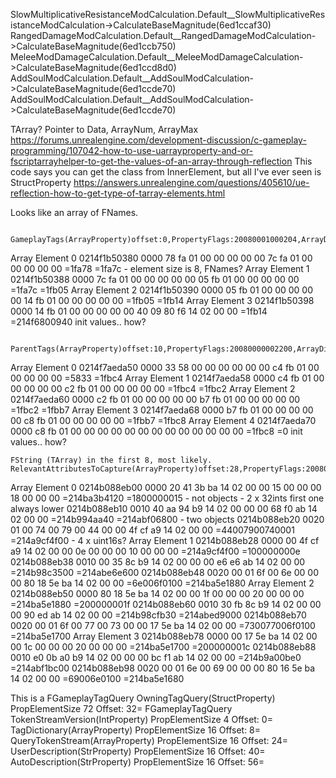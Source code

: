 
SlowMultiplicativeResistanceModCalculation.Default__SlowMultiplicativeResistanceModCalculation->CalculateBaseMagnitude(6ed1ccaf30)
RangedDamageModCalculation.Default__RangedDamageModCalculation->CalculateBaseMagnitude(6ed1ccb750)
MeleeModDamageCalculation.Default__MeleeModDamageCalculation->CalculateBaseMagnitude(6ed1ccd8d0)
AddSoulModCalculation.Default__AddSoulModCalculation->CalculateBaseMagnitude(6ed1ccde70)
AddSoulModCalculation.Default__AddSoulModCalculation->CalculateBaseMagnitude(6ed1ccde70)


TArray? Pointer to Data, ArrayNum, ArrayMax
https://forums.unrealengine.com/development-discussion/c-gameplay-programming/107042-how-to-use-uarrayproperty-and-or-fscriptarrayhelper-to-get-the-values-of-an-array-through-reflection
This code says you can get the class from InnerElement, but all I've ever seen is StructProperty
https://answers.unrealengine.com/questions/405610/ue-reflection-how-to-get-type-of-tarray-elements.html

Looks like an array of FNames.

          GameplayTags(ArrayProperty)offset:0,PropertyFlags:20080001000204,ArrayDim:1,ElementSize:10,innerClass:StructProperty,innerEleSize:8,innerFlags:8001000000000,innerCastFlags:41=4,4,214f1b50380
 Array Element 0
0214f1b50380  0000    78 fa 01 00 00 00 00 00   7c fa 01 00 00 00 00 00   =1fa78  =1fa7c - element size is 8, FNames?
 Array Element 1
0214f1b50388  0000    7c fa 01 00 00 00 00 00   05 fb 01 00 00 00 00 00   =1fa7c  =1fb05
 Array Element 2
0214f1b50390  0000    05 fb 01 00 00 00 00 00   14 fb 01 00 00 00 00 00   =1fb05  =1fb14
 Array Element 3
0214f1b50398  0000    14 fb 01 00 00 00 00 00   40 09 80 f6 14 02 00 00   =1fb14  =214f6800940
init values.. how?

          ParentTags(ArrayProperty)offset:10,PropertyFlags:20080000002200,ArrayDim:1,ElementSize:10,innerClass:StructProperty,innerEleSize:8,innerFlags:8001000000000,innerCastFlags:41=5,6,214f7aeda50
 Array Element 0
0214f7aeda50  0000    33 58 00 00 00 00 00 00   c4 fb 01 00 00 00 00 00   =5833  =1fbc4
 Array Element 1
0214f7aeda58  0000    c4 fb 01 00 00 00 00 00   c2 fb 01 00 00 00 00 00   =1fbc4  =1fbc2
 Array Element 2
0214f7aeda60  0000    c2 fb 01 00 00 00 00 00   b7 fb 01 00 00 00 00 00   =1fbc2  =1fbb7
 Array Element 3
0214f7aeda68  0000    b7 fb 01 00 00 00 00 00   c8 fb 01 00 00 00 00 00   =1fbb7  =1fbc8
 Array Element 4
0214f7aeda70  0000    c8 fb 01 00 00 00 00 00   00 00 00 00 00 00 00 00   =1fbc8  =0
init values.. how?

    FString (TArray) in the first 8, most likely.
    RelevantAttributesToCapture(ArrayProperty)offset:28,PropertyFlags:20080000010215,ArrayDim:1,ElementSize:10,innerClass:StructProperty,innerEleSize:28,innerFlags:8000000000000,innerCastFlags:41=6,22,214b088eb00
 Array Element 0
0214b088eb00  0000    20 41 3b ba 14 02 00 00   15 00 00 00 18 00 00 00   =214ba3b4120  =1800000015 - not objects - 2 x 32ints first one always lower
0214b088eb10  0010    40 aa 94 b9 14 02 00 00   00 68 f0 ab 14 02 00 00   =214b994aa40  =214abf06800 - two objects
0214b088eb20  0020    01 00 74 00 79 00 44 00   00 4f cf a9 14 02 00 00   =44007900740001  =214a9cf4f00 - 4 x uint16s?
 Array Element 1
0214b088eb28  0000    00 4f cf a9 14 02 00 00   0e 00 00 00 10 00 00 00   =214a9cf4f00  =100000000e
0214b088eb38  0010    00 35 8c b9 14 02 00 00   00 e6 e6 ab 14 02 00 00   =214b98c3500  =214abe6e600
0214b088eb48  0020    00 01 6f 00 6e 00 00 00   80 18 5e ba 14 02 00 00   =6e006f0100  =214ba5e1880
 Array Element 2
0214b088eb50  0000    80 18 5e ba 14 02 00 00   1f 00 00 00 20 00 00 00   =214ba5e1880  =200000001f
0214b088eb60  0010    30 fb 8c b9 14 02 00 00   00 90 ed ab 14 02 00 00   =214b98cfb30  =214abed9000
0214b088eb70  0020    00 01 6f 00 77 00 73 00   00 17 5e ba 14 02 00 00   =730077006f0100  =214ba5e1700
 Array Element 3
0214b088eb78  0000    00 17 5e ba 14 02 00 00   1c 00 00 00 20 00 00 00   =214ba5e1700  =200000001c
0214b088eb88  0010    e0 0b a0 b9 14 02 00 00   00 bc f1 ab 14 02 00 00   =214b9a00be0  =214abf1bc00
0214b088eb98  0020    00 01 6e 00 69 00 00 00   80 16 5e ba 14 02 00 00   =69006e0100  =214ba5e1680

This is a FGameplayTagQuery
 OwningTagQuery(StructProperty) PropElementSize 72 Offset: 32= FGameplayTagQuery
    TokenStreamVersion(IntProperty) PropElementSize 4 Offset: 0=
    TagDictionary(ArrayProperty) PropElementSize 16 Offset: 8=
    QueryTokenStream(ArrayProperty) PropElementSize 16 Offset: 24=
    UserDescription(StrProperty) PropElementSize 16 Offset: 40=
    AutoDescription(StrProperty) PropElementSize 16 Offset: 56=